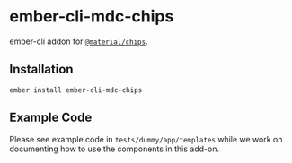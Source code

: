 ember-cli-mdc-chips
======================

ember-cli addon for [`@material/chips`](https://github.com/material-components/material-components-web/tree/master/packages/mdc-chips).

Installation
------------

    ember install ember-cli-mdc-chips
    
Example Code
---------------

Please see example code in `tests/dummy/app/templates` while we work on documenting how to 
use the components in this add-on.
